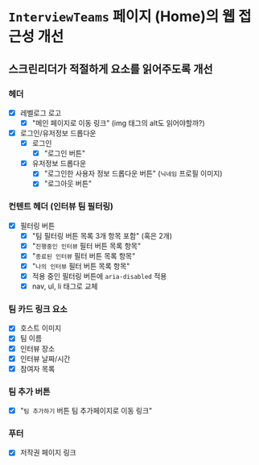 # `InterviewTeams` 페이지 (Home)의 웹 접근성 개선

## 스크린리더가 적절하게 요소를 읽어주도록 개선

### 헤더

- [x] 레벨로그 로고
  - [x] "메인 페이지로 이동 링크" (img 태그의 alt도 읽어야할까?)
- [x] 로그인/유저정보 드롭다운
  - [x] 로그인
    - [x] "로그인 버튼"
  - [x] 유저정보 드롭다운
    - [x] "로그인한 사용자 정보 드롭다운 버튼" (`닉네임` 프로필 이미지)
    - [x] "로그아웃 버튼"

### 컨텐트 헤더 (인터뷰 팀 필터링)

- [x] 필터링 버튼
  - [x] "팀 필터링 버튼 목록 3개 항목 포함" (혹은 2개)
  - [x] "`진행중인 인터뷰` 필터 버튼 목록 항목"
  - [x] "`종료된 인터뷰` 필터 버튼 목록 항목"
  - [x] "`나의 인터뷰` 필터 버튼 목록 항목"
  - [x] 적용 중인 필터링 버튼에 `aria-disabled` 적용
  - [x] nav, ul, li 태그로 교체

### 팀 카드 링크 요소

- [x] 호스트 이미지
- [x] 팀 이름
- [x] 인터뷰 장소
- [x] 인터뷰 날짜/시간
- [x] 참여자 목록

### 팀 추가 버튼

- [x] "`팀 추가하기` 버튼 팀 추가페이지로 이동 링크"

### 푸터

- [x] 저작권 페이지 링크
